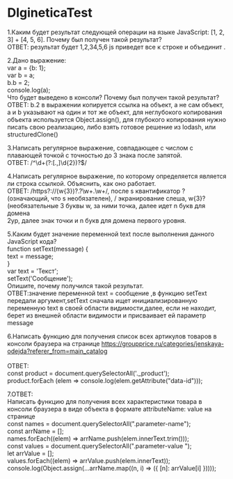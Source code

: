 

# DIgineticaTest

1.Каким будет результат следующей операции на языке JavaScript: [1, 2, 3] + [4, 5, 6]. Почему был получен такой результат?<br/>
ОТВЕТ: результат будет 1,2,34,5,6 js приведет все к строке и объединит .<br/>

2.Дано выражение:<br/>
var a = {b: 1};<br/>
var b = a;<br/>
b.b = 2;<br/>
console.log(a);<br/>
Что будет выведено в консоли? Почему был получен такой результат?<br/>
ОТВЕТ: b.2 в выражении копируется ссылка на объект, а не сам объект, a и b указывают на один и тот же объект, для неглубокого копирования объекта используется Object.assign(), для глубокого копирования нужно писать свою реализацию, либо взять готовое решение из lodash, или structuredClone()<br/>

3.Написать регулярное выражение, совпадающее с числом с плавающей точкой с точностью до 3 знака после запятой.<br/>
ОТВЕТ: /^\d+(?:[.,]\d{2})?$/<br/>

4.Написать регулярное выражение, по которому определяется является ли строка ссылкой. Объяснить, как оно работает.<br/>
ОТВЕТ: /https?:\/\/(w{3})?\.?\w+\.\w+/, после s квантификатор ?(означающий, что s необязателен), \/ экранирование слеша, w{3}? (необязательные 3 буквы w, за ними точка, далее идет n букв для домена <br/>2ур, далее знак точки и n букв для домена первого уровня.<br/>

5.Каким будет значение переменной text после выполнения данного JavaScript кода? <br/>
function setText(message) { <br/>
text = message;<br/>
}<br/>
var text = 'Текст';<br/>
setText('Сообщение');<br/>
Опишите, почему получился такой результат.<br/>
ОТВЕТ:значение переменной text = сообщение ,в функцию setText передали аргумент,setText сначала ищет инициализированную переменную text в своей области видимости,далее, если не находит, берет из внешней области видимости и присваивает ей параметр message<br/>

6.Написать функцию для получения список всех артикулов товаров в консоли браузера на странице https://groupprice.ru/categories/jenskaya-odejda?referer_from=main_catalog<br/>
<br/>
ОТВЕТ:<br/>
const product = document.querySelectorAll('.\_product'); <br/>
product.forEach (elem => console.log(elem.getAttribute("data-id")));<br/>

7.ОТВЕТ:<br/>
Написать функцию для получения всех характеристики товара в консоли браузера в виде объекта в формате attributeName: value на странице <br/>
const names = document.querySelectorAll(".parameter-name");<br/>
const arrName = [];<br/>
names.forEach((elem) => arrName.push(elem.innerText.trim()));<br/>
const values = document.querySelectorAll(".parameter-value ");<br/>
let arrValue = [];<br/>
values.forEach((elem) => arrValue.push(elem.innerText));<br/>
console.log(Object.assign(...arrName.map((n, i) => ({ [n]: arrValue[i] }))));
